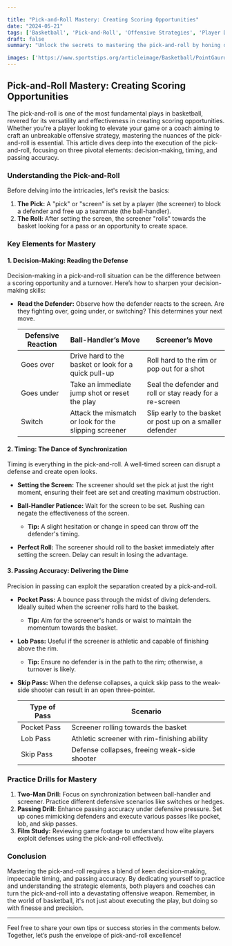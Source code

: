 ```yaml
---

title: "Pick-and-Roll Mastery: Creating Scoring Opportunities"
date: "2024-05-21"
tags: ['Basketball', 'Pick-and-Roll', 'Offensive Strategies', 'Player Development', 'Coaching Tips']
draft: false
summary: "Unlock the secrets to mastering the pick-and-roll by honing decision-making, perfecting timing, and enhancing passing accuracy. Elevate your offense with these expert tips."

images: ['https://www.sportstips.org/articleimage/Basketball/PointGaurd/pick_and_roll_mastery_creating_scoring_opportunities.webp']
---
```


## Pick-and-Roll Mastery: Creating Scoring Opportunities

The pick-and-roll is one of the most fundamental plays in basketball, revered for its versatility and effectiveness in creating scoring opportunities. Whether you're a player looking to elevate your game or a coach aiming to craft an unbreakable offensive strategy, mastering the nuances of the pick-and-roll is essential. This article dives deep into the execution of the pick-and-roll, focusing on three pivotal elements: decision-making, timing, and passing accuracy.

### Understanding the Pick-and-Roll

Before delving into the intricacies, let's revisit the basics:

1. **The Pick:** A "pick" or "screen" is set by a player (the screener) to block a defender and free up a teammate (the ball-handler).
2. **The Roll:** After setting the screen, the screener "rolls" towards the basket looking for a pass or an opportunity to create space.

### Key Elements for Mastery

#### 1. Decision-Making: Reading the Defense

Decision-making in a pick-and-roll situation can be the difference between a scoring opportunity and a turnover. Here’s how to sharpen your decision-making skills:

- **Read the Defender:** Observe how the defender reacts to the screen. Are they fighting over, going under, or switching? This determines your next move.
  
  | Defensive Reaction | Ball-Handler’s Move                                  | Screener’s Move                         |
  |--------------------|-----------------------------------------------------|-----------------------------------------|
  | Goes over          | Drive hard to the basket or look for a quick pull-up| Roll hard to the rim or pop out for a shot|
  | Goes under         | Take an immediate jump shot or reset the play       | Seal the defender and roll or stay ready for a re-screen|
  | Switch             | Attack the mismatch or look for the slipping screener | Slip early to the basket or post up on a smaller defender|

#### 2. Timing: The Dance of Synchronization

Timing is everything in the pick-and-roll. A well-timed screen can disrupt a defense and create open looks.

- **Setting the Screen:** The screener should set the pick at just the right moment, ensuring their feet are set and creating maximum obstruction.
- **Ball-Handler Patience:** Wait for the screen to be set. Rushing can negate the effectiveness of the screen.
  
  - **Tip:** A slight hesitation or change in speed can throw off the defender's timing.

- **Perfect Roll:** The screener should roll to the basket immediately after setting the screen. Delay can result in losing the advantage.

#### 3. Passing Accuracy: Delivering the Dime

Precision in passing can exploit the separation created by a pick-and-roll.

- **Pocket Pass:** A bounce pass through the midst of diving defenders. Ideally suited when the screener rolls hard to the basket.
  
  - **Tip:** Aim for the screener's hands or waist to maintain the momentum towards the basket.

- **Lob Pass:** Useful if the screener is athletic and capable of finishing above the rim.
  
  - **Tip:** Ensure no defender is in the path to the rim; otherwise, a turnover is likely.

- **Skip Pass:** When the defense collapses, a quick skip pass to the weak-side shooter can result in an open three-pointer.
  
  | Type of Pass  | Scenario                               |
  |---------------|----------------------------------------|
  | Pocket Pass   | Screener rolling towards the basket    |
  | Lob Pass      | Athletic screener with rim-finishing ability |
  | Skip Pass     | Defense collapses, freeing weak-side shooter |

### Practice Drills for Mastery

1. **Two-Man Drill:** Focus on synchronization between ball-handler and screener. Practice different defensive scenarios like switches or hedges.
2. **Passing Drill:** Enhance passing accuracy under defensive pressure. Set up cones mimicking defenders and execute various passes like pocket, lob, and skip passes.
3. **Film Study:** Reviewing game footage to understand how elite players exploit defenses using the pick-and-roll effectively.

### Conclusion

Mastering the pick-and-roll requires a blend of keen decision-making, impeccable timing, and passing accuracy. By dedicating yourself to practice and understanding the strategic elements, both players and coaches can turn the pick-and-roll into a devastating offensive weapon. Remember, in the world of basketball, it's not just about executing the play, but doing so with finesse and precision.

---

Feel free to share your own tips or success stories in the comments below. Together, let’s push the envelope of pick-and-roll excellence!
```
